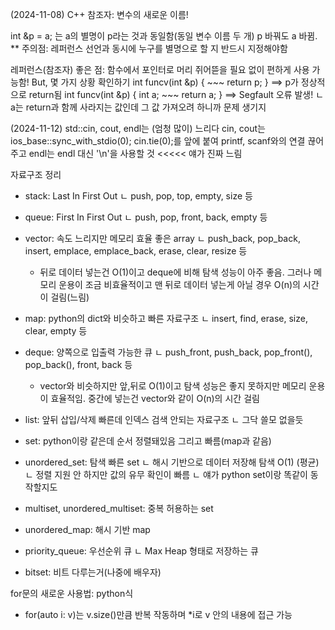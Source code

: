 (2024-11-08)
C++ 참조자: 변수의 새로운 이름!

int &p = a;
는 a의 별명이 p라는 것과 동일함(동일 변수 이름 두 개)
p 바꿔도 a 바뀜.
** 주의점: 레퍼런스 선언과 동시에 누구를 별명으로 할 지 반드시 지정해야함

레퍼런스(참조자) 좋은 점: 함수에서 포인터로 머리 쥐어뜯을 필요 없이 편하게 사용 가능함!
But, 몇 가지 상황 확인하기
int funcv(int &p) { ~~~ return p; } ==> p가 정상적으로 return됨
int funcv(int &p) { int a; ~~~ return a; } ==> Segfault 오류 발생!
ㄴ a는 return과 함께 사라지는 값인데 그 값 가져오려 하니까 문제 생기지

(2024-11-12)
std::cin, cout, endl는 (엄청 많이) 느리다
cin, cout는 ios_base::sync_with_stdio(0); cin.tie(0);를 앞에 붙여 printf, scanf와의 연결 끊어주고
endl는 endl 대신 '\n'을 사용할 것 <<<<< 얘가 진짜 느림

자료구조 정리
 - stack: Last In First Out
   ㄴ push, pop, top, empty, size 등

 - queue: First In First Out
   ㄴ push, pop, front, back, empty 등

 - vector: 속도 느리지만 메모리 효율 좋은 array
   ㄴ push_back, pop_back, insert, emplace, emplace_back, erase, clear, resize 등
   - 뒤로 데이터 넣는건 O(1)이고 deque에 비해 탐색 성능이 아주 좋음. 그러나 메모리 운용이 조금 비효율적이고 맨 뒤로 데이터 넣는게 아닐 경우 O(n)의 시간이 걸림(느림)

 - map: python의 dict와 비슷하고 빠른 자료구조
   ㄴ insert, find, erase, size, clear, empty 등

 - deque: 양쪽으로 입출력 가능한 큐
   ㄴ push_front, push_back, pop_front(), pop_back(), front, back 등
   - vector와 비슷하지만 앞,뒤로 O(1)이고 탐색 성능은 좋지 못하지만 메모리 운용이 효율적임. 중간에 넣는건 vector와 같이 O(n)의 시간 걸림

 - list: 앞뒤 삽입/삭제 빠른데 인덱스 검색 안되는 자료구조
   ㄴ 그닥 쓸모 없을듯

 - set: python이랑 같은데 순서 정렬돼있음 그리고 빠름(map과 같음)

 - unordered_set: 탐색 빠른 set
  ㄴ 해시 기반으로 데이터 저장해 탐색 O(1) (평균)
  ㄴ 정렬 지원 안 하지만 값의 유무 확인이 빠름
  ㄴ 얘가 python set이랑 똑같이 동작할지도

 - multiset, unordered_multiset: 중복 허용하는 set

 - unordered_map: 해시 기반 map

 - priority_queue: 우선순위 큐
   ㄴ Max Heap 형태로 저장하는 큐

 - bitset: 비트 다루는거(나중에 배우자)



for문의 새로운 사용법: python식
 - for(auto i: v)는 v.size()만큼 반복 작동하며 *i로 v 안의 내용에 접근 가능